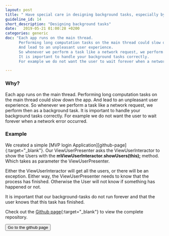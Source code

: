 ```yaml
---
layout: post
title: " Have special care in designing background tasks, especially by considering the apps’ lifecycle."
guideline_id: 14
short_description: "Designing background tasks"
date:   2019-05-21 01:00:28 +0200
categories: generic
doc: "Each app runs on the main thread. 
      Performing long computation tasks on the main thread could slow down the app. 
      And lead to an unpleasant user experience. 
      So whenever we perform a task like a network request, we perform then as a background task. 
      It is important to handle your background tasks correctly. 
      For example we do not want the user to wait forever when a network error occurred."

---
```

<h3>Why?</h3>
Each app runs on the main thread. 
Performing long computation tasks on the main thread could slow down the app. 
And lead to an unpleasant user experience. 
So whenever we perform a task like a network request, we perform then as a background task. 
It is important to handle your background tasks correctly. 
For example we do not want the user to wait forever when a network error occurred.

<h3>Example</h3>
We created a simple [MVP login Application][github-page]{:target="_blank"}. 
Our ViewUserPresenter asks the ViewUserInteractor to show the Users with the <b>mViewUserInteractor.showUsers(this);</b> method.
Which takes as parameter the ViewUserPresenter. 

<script src="https://gist.github.com/Geertdepont/f6ab7f5dd5fea041ce3b6af93a583db7.js"></script>

Either the ViewUserInteractor will get all the users, or there will be an exception.
Either way, the ViewUserPresenter needs to know that the process has finished.
Otherwise the User will not know if something has happened or not.

<script src="https://gist.github.com/Geertdepont/8ffeed7e2ae3abdc0d0114e75484ab30.js"></script>

It is important that our background-tasks do not run forever and that the user knows that this task has finished.

Check out the [Github page][github-page]{:target="_blank"} to view the complete repository.

<a href="https://github.com/Geertdepont/bachelor_thesis/tree/master/MVPLogin" target="_blank"><button type="button" class="btn btn-primary btn-icon-right">Go to the github page</button></a>

[github-page]: https://github.com/Geertdepont/bachelor_thesis/tree/master/MVPLogin
